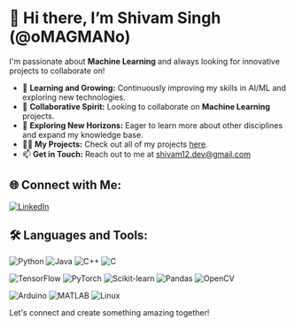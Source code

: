 # 👋 Hi there, I’m Shivam Singh (@oMAGMANo)

I'm passionate about **Machine Learning** and always looking for innovative projects to collaborate on!

- 🌱 **Learning and Growing:** Continuously improving my skills in AI/ML and exploring new technologies.
- 👯 **Collaborative Spirit:** Looking to collaborate on **Machine Learning** projects.
- 🤝 **Exploring New Horizons:** Eager to learn more about other disciplines and expand my knowledge base.
- 👨‍💻 **My Projects:** Check out all of my projects [here](https://github.com/oMAGMANo).
- 📫 **Get in Touch:** Reach out to me at [shivam12.dev@gmail.com](mailto:shivam12.dev@gmail.com)
## 🌐 Connect with Me:
[![LinkedIn](https://img.shields.io/badge/LinkedIn-0A66C2?style=for-the-badge&logo=linkedin&logoColor=white)](https://www.linkedin.com/in/12shivam/)

## 🛠️ Languages and Tools:
![Python](https://img.shields.io/badge/Python-3776AB?style=for-the-badge&logo=python&logoColor=white)
![Java](https://img.shields.io/badge/Java-007396?style=for-the-badge&logo=java&logoColor=white)
![C++](https://img.shields.io/badge/C++-00599C?style=for-the-badge&logo=cplusplus&logoColor=white)
![C](https://img.shields.io/badge/C-00599C?style=for-the-badge&logo=c&logoColor=white)

![TensorFlow](https://img.shields.io/badge/TensorFlow-FF6F00?style=for-the-badge&logo=tensorflow&logoColor=white)
![PyTorch](https://img.shields.io/badge/PyTorch-EE4C2C?style=for-the-badge&logo=pytorch&logoColor=white)
![Scikit-learn](https://img.shields.io/badge/Scikit--learn-F7931E?style=for-the-badge&logo=scikit-learn&logoColor=white)
![Pandas](https://img.shields.io/badge/Pandas-150458?style=for-the-badge&logo=pandas&logoColor=white)
![OpenCV](https://img.shields.io/badge/OpenCV-5C3EE8?style=for-the-badge&logo=opencv&logoColor=white)

![Arduino](https://img.shields.io/badge/Arduino-00979D?style=for-the-badge&logo=arduino&logoColor=white)
![MATLAB](https://img.shields.io/badge/MATLAB-FF8C00?style=for-the-badge&logo=matlab&logoColor=white)
![Linux](https://img.shields.io/badge/Linux-FCC624?style=for-the-badge&logo=linux&logoColor=black)

Let's connect and create something amazing together!
